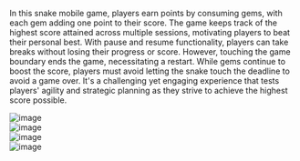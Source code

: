 In this snake mobile game, players earn points by consuming gems, with each gem adding one point to their score. The game keeps track of the highest score attained across multiple sessions, motivating players to beat their personal best. With pause and resume functionality, players can take breaks without losing their progress or score. However, touching the game boundary ends the game, necessitating a restart. While gems continue to boost the score, players must avoid letting the snake touch the deadline to avoid a game over. It's a challenging yet engaging experience that tests players' agility and strategic planning as they strive to achieve the highest score possible.

![image](https://github.com/JahanRazh/Snake_Mobile_Game/assets/121393192/255a3820-53e7-414c-b00e-ff6a46f63ea2)     
![image](https://github.com/JahanRazh/Snake_Mobile_Game/assets/121393192/e1af939e-3bba-462c-9b32-b739ad530679) <br>
![image](https://github.com/JahanRazh/Snake_Mobile_Game/assets/121393192/65f50144-1bd6-4d5b-b76f-092399a762be) <br>
![image](https://github.com/JahanRazh/Snake_Mobile_Game/assets/121393192/ab1d56a1-6611-46a8-8dfd-3ffe8b28c7b7) 



